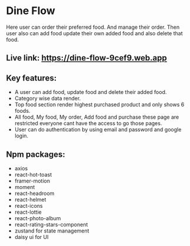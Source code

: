 # Dine Flow
Here user can order their preferred food. And manage their order. Then user also can add food update their own added food and also delete that food.

## Live link: https://dine-flow-9cef9.web.app

## Key features:
- A user can add food, update food and delete their added food.
- Category wise data render.
- Top food section render highest purchased product and only shows 6 foods.
- All food, My food, My order, Add food and purchase these page are restricted everyone cant have the access to go those pages.
- User can do authentication by using email and password and google login.

## Npm packages:
- axios
- react-hot-toast
- framer-motion
- moment 
- react-headroom
- react-helmet
- react-icons
- react-lottie
- react-photo-album
- react-rating-stars-component
- zustand for state management
- daisy ui for UI

